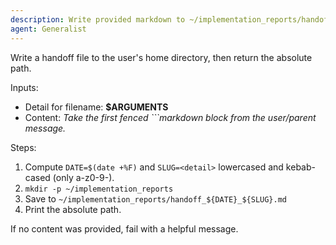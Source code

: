 ```yaml
---
description: Write provided markdown to ~/implementation_reports/handoff_<DATE>_<DETAIL>.md (for write-enabled agents)
agent: Generalist
---
```

Write a handoff file to the user's home directory, then return the absolute path.

Inputs:
- Detail for filename: **$ARGUMENTS**
- Content: _Take the first fenced ```markdown block from the user/parent message._

Steps:
1) Compute `DATE=$(date +%F)` and `SLUG=<detail>` lowercased and kebab-cased (only a-z0-9-).
2) `mkdir -p ~/implementation_reports`
3) Save to `~/implementation_reports/handoff_${DATE}_${SLUG}.md`
4) Print the absolute path.

If no content was provided, fail with a helpful message.
